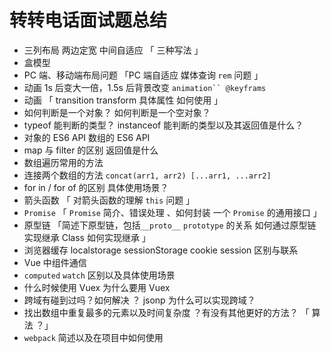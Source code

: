 # 转转电话面试题总结

- 三列布局 两边定宽 中间自适应 「 三种写法 」
- 盒模型
- PC 端、移动端布局问题 「PC 端自适应 媒体查询 `rem` 问题 」
- 动画 1s 后变大一倍，1.5s 后背景改变 ` animation`` @keyframs `
- 动画 「 transition transform 具体属性 如何使用 」
- 如何判断是一个对象？ 如何判断是一个空对象？
- typeof 能判断的类型？ instanceof 能判断的类型以及其返回值是什么？
- 对象的 ES6 API 数组的 ES6 API
- map 与 filter 的区别 返回值是什么
- 数组遍历常用的方法
- 连接两个数组的方法 `concat(arr1, arr2) [...arr1, ...arr2]`
- for in / for of 的区别 具体使用场景？
- 箭头函数 「 对箭头函数的理解 `this` 问题 」
- `Promise` 「 `Promise` 简介、错误处理 、如何封装 一个 `Promise` 的通用接口 」
- 原型链 「简述下原型链，包括`__proto__` `prototype` 的关系 如何通过原型链实现继承 Class 如何实现继承 」
- 浏览器缓存 localstorage sessionStorage cookie session 区别与联系
- Vue 中组件通信
- `computed` `watch` 区别以及具体使用场景
- 什么时候使用 Vuex 为什么要用 Vuex
- 跨域有碰到过吗？如何解决 ？ jsonp 为什么可以实现跨域？
- 找出数组中重复最多的元素以及时间复杂度 ？有没有其他更好的方法？ 「 算法 ？」
- `webpack` 简述以及在项目中如何使用
